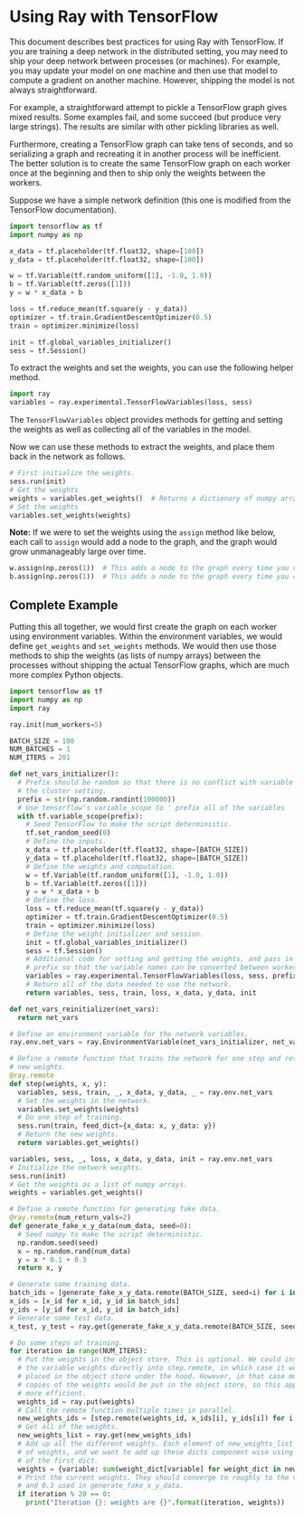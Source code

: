 # Using Ray with TensorFlow

This document describes best practices for using Ray with TensorFlow. If you are
training a deep network in the distributed setting, you may need to ship your
deep network between processes (or machines). For example, you may update your
model on one machine and then use that model to compute a gradient on another
machine. However, shipping the model is not always straightforward.

For example, a straightforward attempt to pickle a TensorFlow graph gives mixed
results. Some examples fail, and some succeed (but produce very large strings).
The results are similar with other pickling libraries as well.

Furthermore, creating a TensorFlow graph can take tens of seconds, and so
serializing a graph and recreating it in another process will be inefficient.
The better solution is to create the same TensorFlow graph on each worker once
at the beginning and then to ship only the weights between the workers.

Suppose we have a simple network definition (this one is modified from the
TensorFlow documentation).

```python
import tensorflow as tf
import numpy as np

x_data = tf.placeholder(tf.float32, shape=[100])
y_data = tf.placeholder(tf.float32, shape=[100])

w = tf.Variable(tf.random_uniform([1], -1.0, 1.0))
b = tf.Variable(tf.zeros([1]))
y = w * x_data + b

loss = tf.reduce_mean(tf.square(y - y_data))
optimizer = tf.train.GradientDescentOptimizer(0.5)
train = optimizer.minimize(loss)

init = tf.global_variables_initializer()
sess = tf.Session()
```

To extract the weights and set the weights, you can use the following helper
method.

```python
import ray
variables = ray.experimental.TensorFlowVariables(loss, sess)
```

The `TensorFlowVariables` object provides methods for getting and setting the
weights as well as collecting all of the variables in the model.

Now we can use these methods to extract the weights, and place them back in the
network as follows.

```python
# First initialize the weights.
sess.run(init)
# Get the weights
weights = variables.get_weights()  # Returns a dictionary of numpy arrays
# Set the weights
variables.set_weights(weights)
```

**Note:** If we were to set the weights using the `assign` method like below,
each call to `assign` would add a node to the graph, and the graph would grow
unmanageably large over time.

```python
w.assign(np.zeros(1))  # This adds a node to the graph every time you call it.
b.assign(np.zeros(1))  # This adds a node to the graph every time you call it.
```

## Complete Example

Putting this all together, we would first create the graph on each worker using
environment variables. Within the environment variables, we would define
`get_weights` and `set_weights` methods. We would then use those methods to ship
the weights (as lists of numpy arrays) between the processes without shipping
the actual TensorFlow graphs, which are much more complex Python objects.

```python
import tensorflow as tf
import numpy as np
import ray

ray.init(num_workers=5)

BATCH_SIZE = 100
NUM_BATCHES = 1
NUM_ITERS = 201

def net_vars_initializer():
  # Prefix should be random so that there is no conflict with variable names in
  # the cluster setting.
  prefix = str(np.random.randint(100000))
  # Use tensorflow's variable_scope to ' prefix all of the variables
  with tf.variable_scope(prefix):
    # Seed TensorFlow to make the script deterministic.
    tf.set_random_seed(0)
    # Define the inputs.
    x_data = tf.placeholder(tf.float32, shape=[BATCH_SIZE])
    y_data = tf.placeholder(tf.float32, shape=[BATCH_SIZE])
    # Define the weights and computation.
    w = tf.Variable(tf.random_uniform([1], -1.0, 1.0))
    b = tf.Variable(tf.zeros([1]))
    y = w * x_data + b
    # Define the loss.
    loss = tf.reduce_mean(tf.square(y - y_data))
    optimizer = tf.train.GradientDescentOptimizer(0.5)
    train = optimizer.minimize(loss)
    # Define the weight initializer and session.
    init = tf.global_variables_initializer()
    sess = tf.Session()
    # Additional code for setting and getting the weights, and pass in the
    # prefix so that the variable names can be converted between workers.
    variables = ray.experimental.TensorFlowVariables(loss, sess, prefix)
    # Return all of the data needed to use the network.
    return variables, sess, train, loss, x_data, y_data, init

def net_vars_reinitializer(net_vars):
  return net_vars

# Define an environment variable for the network variables.
ray.env.net_vars = ray.EnvironmentVariable(net_vars_initializer, net_vars_reinitializer)

# Define a remote function that trains the network for one step and returns the
# new weights.
@ray.remote
def step(weights, x, y):
  variables, sess, train, _, x_data, y_data, _ = ray.env.net_vars
  # Set the weights in the network.
  variables.set_weights(weights)
  # Do one step of training.
  sess.run(train, feed_dict={x_data: x, y_data: y})
  # Return the new weights.
  return variables.get_weights()

variables, sess, _, loss, x_data, y_data, init = ray.env.net_vars
# Initialize the network weights.
sess.run(init)
# Get the weights as a list of numpy arrays.
weights = variables.get_weights()

# Define a remote function for generating fake data.
@ray.remote(num_return_vals=2)
def generate_fake_x_y_data(num_data, seed=0):
  # Seed numpy to make the script deterministic.
  np.random.seed(seed)
  x = np.random.rand(num_data)
  y = x * 0.1 + 0.3
  return x, y

# Generate some training data.
batch_ids = [generate_fake_x_y_data.remote(BATCH_SIZE, seed=i) for i in range(NUM_BATCHES)]
x_ids = [x_id for x_id, y_id in batch_ids]
y_ids = [y_id for x_id, y_id in batch_ids]
# Generate some test data.
x_test, y_test = ray.get(generate_fake_x_y_data.remote(BATCH_SIZE, seed=NUM_BATCHES))

# Do some steps of training.
for iteration in range(NUM_ITERS):
  # Put the weights in the object store. This is optional. We could instead pass
  # the variable weights directly into step.remote, in which case it would be
  # placed in the object store under the hood. However, in that case multiple
  # copies of the weights would be put in the object store, so this approach is
  # more efficient.
  weights_id = ray.put(weights)
  # Call the remote function multiple times in parallel.
  new_weights_ids = [step.remote(weights_id, x_ids[i], y_ids[i]) for i in range(NUM_BATCHES)]
  # Get all of the weights.
  new_weights_list = ray.get(new_weights_ids)
  # Add up all the different weights. Each element of new_weights_list is a dict
  # of weights, and we want to add up these dicts component wise using the keys
  # of the first dict.
  weights = {variable: sum(weight_dict[variable] for weight_dict in new_weights_list) / NUM_BATCHES for variable in new_weights_list[0]}
  # Print the current weights. They should converge to roughly to the values 0.1
  # and 0.3 used in generate_fake_x_y_data.
  if iteration % 20 == 0:
    print("Iteration {}: weights are {}".format(iteration, weights))
```
